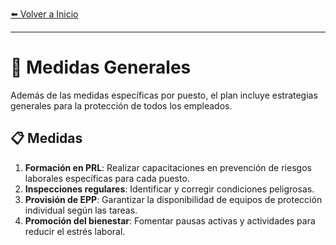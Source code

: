 [⬅️ Volver a Inicio](index.md) <!-- Enlace de regreso -->

---

# 🔧 Medidas Generales

Además de las medidas específicas por puesto, el plan incluye estrategias generales para la protección de todos los empleados.

## 📋 Medidas
1. **Formación en PRL**: Realizar capacitaciones en prevención de riesgos laborales específicas para cada puesto.
2. **Inspecciones regulares**: Identificar y corregir condiciones peligrosas.
3. **Provisión de EPP**: Garantizar la disponibilidad de equipos de protección individual según las tareas.
4. **Promoción del bienestar**: Fomentar pausas activas y actividades para reducir el estrés laboral.
